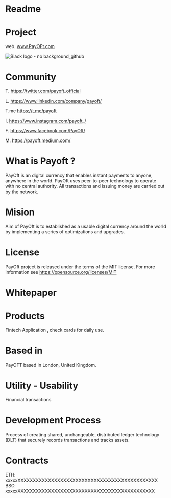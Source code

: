 # Readme
# Project
web. www.PayOFt.com

![Black logo - no background_github](https://user-images.githubusercontent.com/93432547/139534712-e33eb9f5-4087-433a-b761-8875adfe9c22.png)


# Community
T.  https://twitter.com/payoft_official

L.  https://www.linkedin.com/company/payoft/

T.me https://t.me/payoft

I. https://www.instagram.com/payoft_/

F. https://www.facebook.com/PayOft/

M. https://payoft.medium.com/


# What is Payoft ?

PayOft is an digital currency that enables instant payments to anyone, anywhere in the world. 
PayOft uses peer-to-peer technology to operate with no central authority. All transactions and issuing money are carried out by the network.


# Mision

Aim of PayOft is to established as a usable digital currency around the world by implementing a series of optimizations and upgrades.


# License

PayOft project is released under the terms of the MIT license. For more information see https://opensource.org/licenses/MIT


# Whitepaper


# Products

Fintech Application , check cards for daily use.


# Based in

PayOFT based in London, United Kingdom. 


# Utility - Usability

Financial transactions


# Development Process

Process of creating shared, unchangeable, distributed ledger technology (DLT) that securely records transactions and tracks assets.

# Contracts
ETH: xxxxxXXXXXXXXXXXXXXXXXXXXXXXXXXXXXXXXXXXXXXXXXXXXXX
BSC: xxxxxXXXXXXXXXXXXXXXXXXXXXXXXXXXXXXXXXXXXXXXXXXXXX
